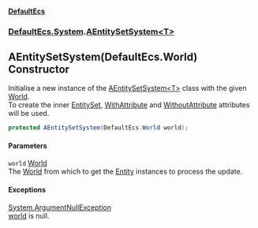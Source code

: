 #### [DefaultEcs](./index.md 'index')
### [DefaultEcs.System](./DefaultEcs-System.md 'DefaultEcs.System').[AEntitySetSystem&lt;T&gt;](./DefaultEcs-System-AEntitySetSystem-T-.md 'DefaultEcs.System.AEntitySetSystem&lt;T&gt;')
## AEntitySetSystem(DefaultEcs.World) Constructor
Initialise a new instance of the [AEntitySetSystem&lt;T&gt;](./DefaultEcs-System-AEntitySetSystem-T-.md 'DefaultEcs.System.AEntitySetSystem&lt;T&gt;') class with the given [World](./DefaultEcs-System-AEntitySetSystem-T--World.md 'DefaultEcs.System.AEntitySetSystem&lt;T&gt;.World').  
To create the inner [EntitySet](./DefaultEcs-EntitySet.md 'DefaultEcs.EntitySet'), [WithAttribute](./DefaultEcs-System-WithAttribute.md 'DefaultEcs.System.WithAttribute') and [WithoutAttribute](./DefaultEcs-System-WithoutAttribute.md 'DefaultEcs.System.WithoutAttribute') attributes will be used.  
```csharp
protected AEntitySetSystem(DefaultEcs.World world);
```
#### Parameters
<a name='DefaultEcs-System-AEntitySetSystem-T--AEntitySetSystem(DefaultEcs-World)-world'></a>
`world` [World](./DefaultEcs-World.md 'DefaultEcs.World')  
The [World](./DefaultEcs-System-AEntitySetSystem-T--World.md 'DefaultEcs.System.AEntitySetSystem&lt;T&gt;.World') from which to get the [Entity](./DefaultEcs-Entity.md 'DefaultEcs.Entity') instances to process the update.  
  
#### Exceptions
[System.ArgumentNullException](https://docs.microsoft.com/en-us/dotnet/api/System.ArgumentNullException 'System.ArgumentNullException')  
[world](#DefaultEcs-System-AEntitySetSystem-T--AEntitySetSystem(DefaultEcs-World)-world 'DefaultEcs.System.AEntitySetSystem&lt;T&gt;.AEntitySetSystem(DefaultEcs.World).world') is null.  
